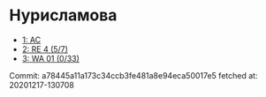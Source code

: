 # Нурисламова
- [1: AC](1.md)
- [2: RE 4 (5/7)](2.md)
- [3: WA 01 (0/33)](3.md)

Commit: a78445a11a173c34ccb3fe481a8e94eca50017e5
 fetched at: 20201217-130708
